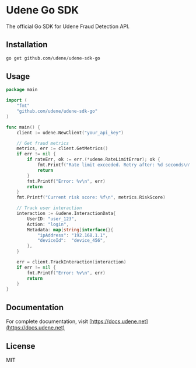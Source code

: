 
# Udene Go SDK

The official Go SDK for Udene Fraud Detection API.

## Installation

```bash
go get github.com/udene/udene-sdk-go
```

## Usage

```go
package main

import (
    "fmt"
    "github.com/udene/udene-sdk-go"
)

func main() {
    client := udene.NewClient("your_api_key")

    // Get fraud metrics
    metrics, err := client.GetMetrics()
    if err != nil {
        if rateErr, ok := err.(*udene.RateLimitError); ok {
            fmt.Printf("Rate limit exceeded. Retry after: %d seconds\n", rateErr.RetryAfter)
            return
        }
        fmt.Printf("Error: %v\n", err)
        return
    }
    fmt.Printf("Current risk score: %f\n", metrics.RiskScore)

    // Track user interaction
    interaction := &udene.InteractionData{
        UserID: "user_123",
        Action: "login",
        Metadata: map[string]interface{}{
            "ipAddress": "192.168.1.1",
            "deviceId":  "device_456",
        },
    }

    err = client.TrackInteraction(interaction)
    if err != nil {
        fmt.Printf("Error: %v\n", err)
        return
    }
}
```

## Documentation

For complete documentation, visit [https://docs.udene.net](https://docs.udene.net)

## License

MIT
